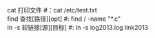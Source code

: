 cat       打印文件                          #：cat /etc/test.txt               \
find      查找[路径][opt]                 #:  find / -name "*.c"                 
In -s    软链接[源][目标]                #: In -s log2013.log link2013         
